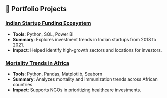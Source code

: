 ## 🚀 Portfolio Projects

### [Indian Startup Funding Ecosystem](https://github.com/netebom/indian_startup_funding_ecosystem)
- **Tools**: Python, SQL, Power BI
- **Summary**: Explores investment trends in Indian startups from 2018 to 2021.
- **Impact**: Helped identify high-growth sectors and locations for investors.

### [Mortality Trends in Africa](https://github.com/netebom/mortality_indicators_in_Africa)
- **Tools**: Python, Pandas, Matplotlib, Seaborn
- **Summary**: Analyzes mortality and immunization trends across African countries.
- **Impact**: Supports NGOs in prioritizing healthcare investments.
